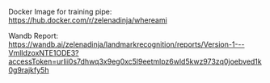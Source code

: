 Docker Image for training pipe: https://hub.docker.com/r/zelenadinja/whereami

Wandb Report: https://wandb.ai/zelenadinja/landmarkrecognition/reports/Version-1---VmlldzoxNTE1ODE3?accessToken=urlii0s7dhwq3x9eg0xc5l9eetmlpz6wld5kwz973zq0joebved1k0g9rajkfy5h

